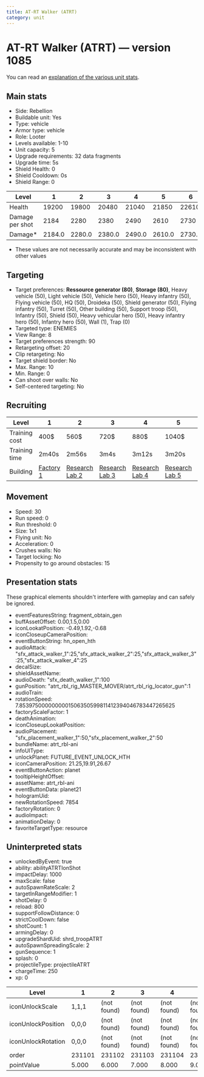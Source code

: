```yaml
---
title: AT-RT Walker (ATRT)
category: unit
---
```


# AT-RT Walker (ATRT) — version 1085

You can read an [explanation  of the various unit stats](unitexplained.md).

## Main stats

  * Side: Rebellion
  * Buildable unit: Yes
  * Type: vehicle
  * Armor type: vehicle
  * Role: Looter
  * Levels available: 1-10
  * Unit capacity: 5
  * Upgrade requirements: 32 data fragments
  * Upgrade time: 5s
  * Shield Health: 0
  * Shield Cooldown: 0s
  * Shield Range: 0

|Level          |1     |2     |3     |4     |5     |6     |7     |8     |9     |10    |
|---------------|------|------|------|------|------|------|------|------|------|------|
|Health         |19200 |19800 |20480 |21040 |21850 |22610 |23720 |25290 |26920 |28820 |
|Damage per shot|2184  |2280  |2380  |2490  |2610  |2730  |2860  |3000  |3140  |3290  |
|Damage*        |2184.0|2280.0|2380.0|2490.0|2610.0|2730.0|2860.0|3000.0|3140.0|3290.0|

* These values are not necessarily accurate and may be inconsistent with other values

## Targeting

  * Target preferences: **Ressource generator (80)**, **Storage (80)**, Heavy vehicle (50), Light vehicle (50), Vehicle hero (50), Heavy infantry (50), Flying vehicle (50), HQ (50), Droideka (50), Shield generator (50), Flying infantry (50), Turret (50), Other building (50), Support troop (50), Infantry (50), Shield (50), Heavy vehicular hero (50), Heavy infantry hero (50), Infantry hero (50), Wall (1), Trap (0)
  * Targeted type: ENEMIES
  * View Range: 8
  * Target preferences strength: 90
  * Retargeting offset: 20
  * Clip retargeting: No
  * Target shield border: No
  * Max. Range: 10
  * Min. Range: 0
  * Can shoot over walls: No
  * Self-centered targeting: No

## Recruiting

|Level        |1                             |2                                     |3                                     |4                                     |5                                     |6                                     |7                                     |8                                     |9                                     |10                                     |
|-------------|------------------------------|--------------------------------------|--------------------------------------|--------------------------------------|--------------------------------------|--------------------------------------|--------------------------------------|--------------------------------------|--------------------------------------|---------------------------------------|
|Training cost|400$                          |560$                                  |720$                                  |880$                                  |1040$                                 |1200$                                 |1360$                                 |1600$                                 |1680$                                 |1840$                                  |
|Training time|2m40s                         |2m56s                                 |3m4s                                  |3m12s                                 |3m20s                                 |3m28s                                 |3m36s                                 |3m44s                                 |3m52s                                 |4m                                     |
|Building     |[Factory 1](rebelFactory.html)|[Research Lab 2](rebelOffenseLab.html)|[Research Lab 3](rebelOffenseLab.html)|[Research Lab 4](rebelOffenseLab.html)|[Research Lab 5](rebelOffenseLab.html)|[Research Lab 6](rebelOffenseLab.html)|[Research Lab 7](rebelOffenseLab.html)|[Research Lab 8](rebelOffenseLab.html)|[Research Lab 9](rebelOffenseLab.html)|[Research Lab 10](rebelOffenseLab.html)|

## Movement

  * Speed: 30
  * Run speed: 0
  * Run threshold: 0
  * Size: 1x1
  * Flying unit: No
  * Acceleration: 0
  * Crushes walls: No
  * Target locking: No
  * Propensity to go around obstacles: 15

## Presentation stats

These graphical elements shouldn't interfere with gameplay and can safely be ignored.

  * eventFeaturesString: fragment_obtain_gen
  * buffAssetOffset: 0.00,1.5,0.00
  * iconLookatPosition: -0.49,1.92,-0.68
  * iconCloseupCameraPosition: 
  * eventButtonString: hn_open_hth
  * audioAttack: "sfx_attack_walker_1":25,"sfx_attack_walker_2":25,"sfx_attack_walker_3":25,"sfx_attack_walker_4":25
  * decalSize: 
  * shieldAssetName: 
  * audioDeath: "sfx_death_walker_1":100
  * gunPosition: "atrt_rbl_rig_MASTER_MOVER/atrt_rbl_rig_locator_gun":1
  * audioTrain: 
  * rotationSpeed: 7.8539750000000001506350599811412394046783447265625
  * factoryScaleFactor: 1
  * deathAnimation: 
  * iconCloseupLookatPosition: 
  * audioPlacement: "sfx_placement_walker_1":50,"sfx_placement_walker_2":50
  * bundleName: atrt_rbl-ani
  * infoUIType: 
  * unlockPlanet: FUTURE_EVENT_UNLOCK_HTH
  * iconCameraPosition: 21.25,19.91,26.67
  * eventButtonAction: planet
  * tooltipHeightOffset: 
  * assetName: atrt_rbl-ani
  * eventButtonData: planet21
  * hologramUid: 
  * newRotationSpeed: 7854
  * factoryRotation: 0
  * audioImpact: 
  * animationDelay: 0
  * favoriteTargetType: resource

## Uninterpreted stats

  * unlockedByEvent: true
  * ability: abilityATRTIonShot
  * impactDelay: 1000
  * maxScale: false
  * autoSpawnRateScale: 2
  * targetInRangeModifier: 1
  * shotDelay: 0
  * reload: 800
  * supportFollowDistance: 0
  * strictCoolDown: false
  * shotCount: 1
  * armingDelay: 0
  * upgradeShardUid: shrd_troopATRT
  * autoSpawnSpreadingScale: 2
  * gunSequence: 1
  * splash: 0
  * projectileType: projectileATRT
  * chargeTime: 250
  * xp: 0

|Level             |1     |2          |3          |4          |5          |6          |7          |8          |9          |10         |
|------------------|------|-----------|-----------|-----------|-----------|-----------|-----------|-----------|-----------|-----------|
|iconUnlockScale   |1,1,1 |(not found)|(not found)|(not found)|(not found)|(not found)|(not found)|(not found)|(not found)|(not found)|
|iconUnlockPosition|0,0,0 |(not found)|(not found)|(not found)|(not found)|(not found)|(not found)|(not found)|(not found)|(not found)|
|iconUnlockRotation|0,0,0 |(not found)|(not found)|(not found)|(not found)|(not found)|(not found)|(not found)|(not found)|(not found)|
|order             |231101|231102     |231103     |231104     |231105     |231106     |231107     |231108     |231109     |231110     |
|pointValue        |5.000 |6.000      |7.000      |8.000      |9.000      |10.000     |11.000     |12.000     |13.000     |15.000     |

